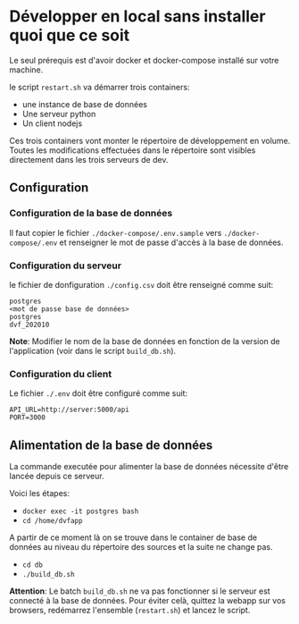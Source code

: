 # Développer en local sans installer quoi que ce soit

Le seul prérequis est d'avoir docker et docker-compose installé sur votre machine.

le script `restart.sh` va démarrer trois containers:
- une instance de base de données
- Une serveur python
- Un client nodejs

Ces trois containers vont monter le répertoire de développement en volume. 
Toutes les modifications effectuées dans le répertoire sont visibles directement dans les trois serveurs de dev.

## Configuration

### Configuration de la base de données

Il faut copier le fichier `./docker-compose/.env.sample` vers `./docker-compose/.env` et renseigner le mot de passe d'accès à la base de données.

### Configuration du serveur

le fichier de donfiguration `./config.csv` doit être renseigné comme suit:

```
postgres
<mot de passe base de données>
postgres
dvf_202010

```

**Note**: Modifier le nom de la base de données en fonction de la version de l'application (voir dans le script `build_db.sh`).

### Configuration du client

Le fichier `./.env` doit être configuré comme suit:

```
API_URL=http://server:5000/api
PORT=3000

```

## Alimentation de la base de données

La commande executée pour alimenter la base de données nécessite d'être lancée depuis ce serveur.

Voici les étapes:

- `docker exec -it postgres bash`
- `cd /home/dvfapp`

A partir de ce moment là on se trouve dans le container de base de données au niveau du répertoire des sources et la suite ne change pas.

- `cd db`
- `./build_db.sh`

**Attention**: Le batch `build_db.sh` ne va pas fonctionner si le serveur est connecté à la base de données. Pour éviter celà, quittez la webapp sur vos browsers, redémarrez l'ensemble (`restart.sh`) et lancez le script. 
